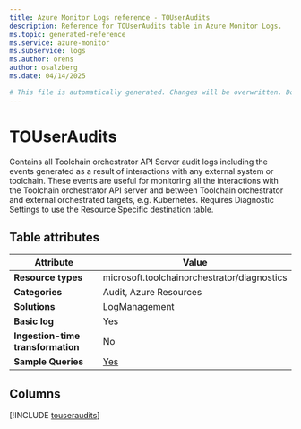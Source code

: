```yaml
---
title: Azure Monitor Logs reference - TOUserAudits
description: Reference for TOUserAudits table in Azure Monitor Logs.
ms.topic: generated-reference
ms.service: azure-monitor
ms.subservice: logs
ms.author: orens
author: osalzberg
ms.date: 04/14/2025

# This file is automatically generated. Changes will be overwritten. Do not change this file directly.
---
```


# TOUserAudits

Contains all Toolchain orchestrator API Server audit logs including the events generated as a result of interactions with any external system or toolchain. These events are useful for monitoring all the interactions with the Toolchain orchestrator API server and between Toolchain orchestrator and external orchestrated targets, e.g. Kubernetes. Requires Diagnostic Settings to use the Resource Specific destination table.


## Table attributes

|Attribute|Value|
|---|---|
|**Resource types**|microsoft.toolchainorchestrator/diagnostics|
|**Categories**|Audit, Azure Resources|
|**Solutions**| LogManagement|
|**Basic log**|Yes|
|**Ingestion-time transformation**|No|
|**Sample Queries**|[Yes](/azure/azure-monitor/reference/queries/touseraudits)|



## Columns
  
[!INCLUDE [touseraudits](~/reusable-content/ce-skilling/azure/includes/azure-monitor/reference/tables/touseraudits-include.md)]
